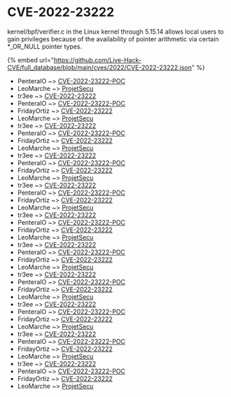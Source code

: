 # CVE-2022-23222

kernel/bpf/verifier.c in the Linux kernel through 5.15.14 allows local users to gain privileges because of the availability of pointer arithmetic via certain *_OR_NULL pointer types.

{% embed url="https://github.com/Live-Hack-CVE/full_database/blob/main/cves/2022/CVE-2022-23222.json" %}


* PenteraIO ~> [CVE-2022-23222-POC](https://www.alice-snow.ru/2022/database/cve-2022-23222/cve-2022-23222-poc-penteraio)
* LeoMarche ~> [ProjetSecu](https://www.alice-snow.ru/2022/database/cve-2022-23222/projetsecu-leomarche)
* tr3ee ~> [CVE-2022-23222](https://www.alice-snow.ru/2022/database/cve-2022-23222/cve-2022-23222-tr3ee)
* PenteraIO ~> [CVE-2022-23222-POC](https://www.alice-snow.ru/2022/database/cve-2022-23222/cve-2022-23222-poc-penteraio)
* FridayOrtiz ~> [CVE-2022-23222](https://www.alice-snow.ru/2022/database/cve-2022-23222/cve-2022-23222-fridayortiz)
* LeoMarche ~> [ProjetSecu](https://www.alice-snow.ru/2022/database/cve-2022-23222/projetsecu-leomarche)
* tr3ee ~> [CVE-2022-23222](https://www.alice-snow.ru/2022/database/cve-2022-23222/cve-2022-23222-tr3ee)
* PenteraIO ~> [CVE-2022-23222-POC](https://www.alice-snow.ru/2022/database/cve-2022-23222/cve-2022-23222-poc-penteraio)
* FridayOrtiz ~> [CVE-2022-23222](https://www.alice-snow.ru/2022/database/cve-2022-23222/cve-2022-23222-fridayortiz)
* LeoMarche ~> [ProjetSecu](https://www.alice-snow.ru/2022/database/cve-2022-23222/projetsecu-leomarche)
* tr3ee ~> [CVE-2022-23222](https://www.alice-snow.ru/2022/database/cve-2022-23222/cve-2022-23222-tr3ee)
* PenteraIO ~> [CVE-2022-23222-POC](https://www.alice-snow.ru/2022/database/cve-2022-23222/cve-2022-23222-poc-penteraio)
* FridayOrtiz ~> [CVE-2022-23222](https://www.alice-snow.ru/2022/database/cve-2022-23222/cve-2022-23222-fridayortiz)
* LeoMarche ~> [ProjetSecu](https://www.alice-snow.ru/2022/database/cve-2022-23222/projetsecu-leomarche)
* tr3ee ~> [CVE-2022-23222](https://www.alice-snow.ru/2022/database/cve-2022-23222/cve-2022-23222-tr3ee)
* PenteraIO ~> [CVE-2022-23222-POC](https://www.alice-snow.ru/2022/database/cve-2022-23222/cve-2022-23222-poc-penteraio)
* FridayOrtiz ~> [CVE-2022-23222](https://www.alice-snow.ru/2022/database/cve-2022-23222/cve-2022-23222-fridayortiz)
* LeoMarche ~> [ProjetSecu](https://www.alice-snow.ru/2022/database/cve-2022-23222/projetsecu-leomarche)
* tr3ee ~> [CVE-2022-23222](https://www.alice-snow.ru/2022/database/cve-2022-23222/cve-2022-23222-tr3ee)
* PenteraIO ~> [CVE-2022-23222-POC](https://www.alice-snow.ru/2022/database/cve-2022-23222/cve-2022-23222-poc-penteraio)
* FridayOrtiz ~> [CVE-2022-23222](https://www.alice-snow.ru/2022/database/cve-2022-23222/cve-2022-23222-fridayortiz)
* LeoMarche ~> [ProjetSecu](https://www.alice-snow.ru/2022/database/cve-2022-23222/projetsecu-leomarche)
* tr3ee ~> [CVE-2022-23222](https://www.alice-snow.ru/2022/database/cve-2022-23222/cve-2022-23222-tr3ee)
* PenteraIO ~> [CVE-2022-23222-POC](https://www.alice-snow.ru/2022/database/cve-2022-23222/cve-2022-23222-poc-penteraio)
* FridayOrtiz ~> [CVE-2022-23222](https://www.alice-snow.ru/2022/database/cve-2022-23222/cve-2022-23222-fridayortiz)
* LeoMarche ~> [ProjetSecu](https://www.alice-snow.ru/2022/database/cve-2022-23222/projetsecu-leomarche)
* tr3ee ~> [CVE-2022-23222](https://www.alice-snow.ru/2022/database/cve-2022-23222/cve-2022-23222-tr3ee)
* PenteraIO ~> [CVE-2022-23222-POC](https://www.alice-snow.ru/2022/database/cve-2022-23222/cve-2022-23222-poc-penteraio)
* FridayOrtiz ~> [CVE-2022-23222](https://www.alice-snow.ru/2022/database/cve-2022-23222/cve-2022-23222-fridayortiz)
* LeoMarche ~> [ProjetSecu](https://www.alice-snow.ru/2022/database/cve-2022-23222/projetsecu-leomarche)
* tr3ee ~> [CVE-2022-23222](https://www.alice-snow.ru/2022/database/cve-2022-23222/cve-2022-23222-tr3ee)
* PenteraIO ~> [CVE-2022-23222-POC](https://www.alice-snow.ru/2022/database/cve-2022-23222/cve-2022-23222-poc-penteraio)
* FridayOrtiz ~> [CVE-2022-23222](https://www.alice-snow.ru/2022/database/cve-2022-23222/cve-2022-23222-fridayortiz)
* LeoMarche ~> [ProjetSecu](https://www.alice-snow.ru/2022/database/cve-2022-23222/projetsecu-leomarche)
* tr3ee ~> [CVE-2022-23222](https://www.alice-snow.ru/2022/database/cve-2022-23222/cve-2022-23222-tr3ee)
* PenteraIO ~> [CVE-2022-23222-POC](https://www.alice-snow.ru/2022/database/cve-2022-23222/cve-2022-23222-poc-penteraio)
* FridayOrtiz ~> [CVE-2022-23222](https://www.alice-snow.ru/2022/database/cve-2022-23222/cve-2022-23222-fridayortiz)
* LeoMarche ~> [ProjetSecu](https://www.alice-snow.ru/2022/database/cve-2022-23222/projetsecu-leomarche)
* tr3ee ~> [CVE-2022-23222](https://www.alice-snow.ru/2022/database/cve-2022-23222/cve-2022-23222-tr3ee)
* PenteraIO ~> [CVE-2022-23222-POC](https://www.alice-snow.ru/2022/database/cve-2022-23222/cve-2022-23222-poc-penteraio)
* FridayOrtiz ~> [CVE-2022-23222](https://www.alice-snow.ru/2022/database/cve-2022-23222/cve-2022-23222-fridayortiz)
* LeoMarche ~> [ProjetSecu](https://www.alice-snow.ru/2022/database/cve-2022-23222/projetsecu-leomarche)
